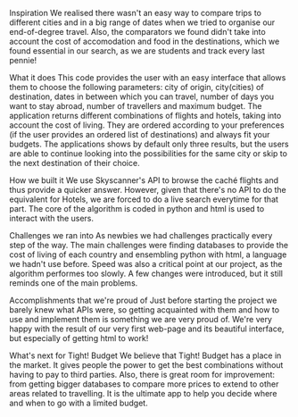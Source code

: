 Inspiration
We realised there wasn't an easy way to compare trips to different cities and in a big range of dates when we tried to organise our end-of-degree travel. Also, the comparators we found didn't take into account the cost of accomodation and food in the destinations, which we found essential in our search, as we are students and track every last pennie!

What it does
This code provides the user with an easy interface that allows them to choose the following parameters: city of origin, city(cities) of destination, dates in between which you can travel, number of days you want to stay abroad, number of travellers and maximum budget. The application returns different combinations of flights and hotels, taking into account the cost of living. They are ordered according to your preferences (if the user provides an ordered list of destinations) and always fit your budgets. The applications shows by default only three results, but the users are able to continue looking into the possibilities for the same city or skip to the next destination of their choice.

How we built it
We use Skyscanner's API to browse the caché flights and thus provide a quicker answer. However, given that there's no API to do the equivalent for Hotels, we are forced to do a live search everytime for that part. The core of the algorithm is coded in python and html is used to interact with the users.

Challenges we ran into
As newbies we had challenges practically every step of the way. The main challenges were finding databases to provide the cost of living of each country and ensembling python with html, a language we hadn't use before. Speed was also a critical point at our project, as the algorithm performes too slowly. A few changes were introduced, but it still reminds one of the main problems.

Accomplishments that we're proud of
Just before starting the project we barely knew what APIs were, so getting acquainted with them and how to use and implement them is something we are very proud of. We're very happy with the result of our very first web-page and its beautiful interface, but especially of getting html to work!

What's next for Tight! Budget
We believe that Tight! Budget has a place in the market. It gives people the power to get the best combinations without having to pay to third parties. Also, there is great room for improvement: from getting bigger databases to compare more prices to extend to other areas related to travelling. It is the ultimate app to help you decide where and when to go with a limited budget.
